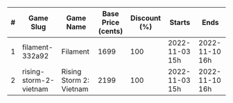 |#|Game Slug|Game Name|Base Price (cents)|Discount (%)|Starts|Ends|
|---|---|---|---|---|---|---|
|1|filament-332a92|Filament|1699|100|2022-11-03 15h|2022-11-10 16h|
|2|rising-storm-2-vietnam|Rising Storm 2: Vietnam|2199|100|2022-11-03 15h|2022-11-10 16h|
